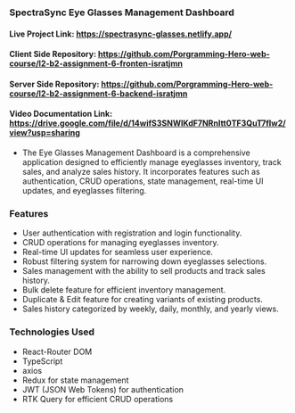 ### SpectraSync Eye Glasses Management Dashboard

#### Live Project Link: https://spectrasync-glasses.netlify.app/

#### Client Side Repository: https://github.com/Porgramming-Hero-web-course/l2-b2-assignment-6-fronten-isratjmn

#### Server Side Repository: https://github.com/Porgramming-Hero-web-course/l2-b2-assignment-6-backend-isratjmn

#### Video Documentation Link: https://drive.google.com/file/d/14wifS3SNWlKdF7NRnItt0TF3QuT7fIw2/view?usp=sharing

- The Eye Glasses Management Dashboard is a comprehensive application designed to efficiently manage eyeglasses inventory, track sales, and analyze sales history. It incorporates features such as authentication, CRUD operations, state management, real-time UI updates, and eyeglasses filtering.

### Features

- User authentication with registration and login functionality.
- CRUD operations for managing eyeglasses inventory.
- Real-time UI updates for seamless user experience.
- Robust filtering system for narrowing down eyeglasses selections.
- Sales management with the ability to sell products and track sales history.
- Bulk delete feature for efficient inventory management.
- Duplicate & Edit feature for creating variants of existing products.
- Sales history categorized by weekly, daily, monthly, and yearly views.

### Technologies Used

- React-Router DOM
- TypeScript
- axios
- Redux for state management
- JWT (JSON Web Tokens) for authentication
- RTK Query for efficient CRUD operations
